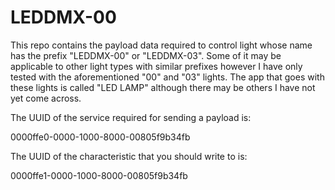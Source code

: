 # LEDDMX-00
This repo contains the payload data required to control light whose name has the prefix "LEDDMX-00" or "LEDDMX-03". Some
of it may be applicable to other light types with similar prefixes however I have only tested with the aforementioned
"00" and "03" lights. The app that goes with these lights is called "LED LAMP" although there may be others
I have not yet come across.

The UUID of the service required for sending a payload is:

0000ffe0-0000-1000-8000-00805f9b34fb

The UUID of the characteristic that you should write to is:

0000ffe1-0000-1000-8000-00805f9b34fb

